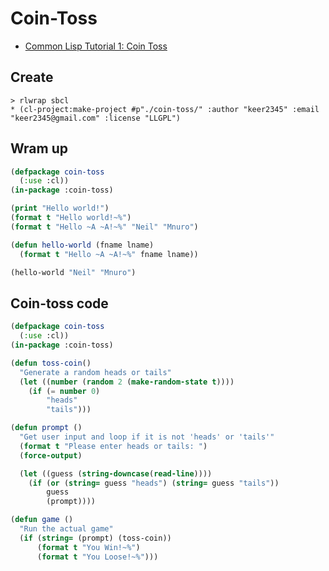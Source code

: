 # Coin-Toss

- [Common Lisp Tutorial 1: Coin Toss](https://www.youtube.com/watch?v=3GEAINRCbJ4&list=PLCpux10P7KDKPb4eI5b_qSnQaY1ePGKGK&index=3)

## Create

``` shell
> rlwrap sbcl
* (cl-project:make-project #p"./coin-toss/" :author "keer2345" :email "keer2345@gmail.com" :license "LLGPL")
```

## Wram up
```lisp
(defpackage coin-toss
  (:use :cl))
(in-package :coin-toss)

(print "Hello world!")
(format t "Hello world!~%")
(format t "Hello ~A ~A!~%" "Neil" "Mnuro")

(defun hello-world (fname lname)
  (format t "Hello ~A ~A!~%" fname lname))

(hello-world "Neil" "Mnuro")
```
## Coin-toss code
```lisp
(defpackage coin-toss
  (:use :cl))
(in-package :coin-toss)

(defun toss-coin()
  "Generate a random heads or tails"
  (let ((number (random 2 (make-random-state t))))
    (if (= number 0)
        "heads"
        "tails")))

(defun prompt ()
  "Get user input and loop if it is not 'heads' or 'tails'"
  (format t "Please enter heads or tails: ")
  (force-output)

  (let ((guess (string-downcase(read-line))))
    (if (or (string= guess "heads") (string= guess "tails"))
        guess
        (prompt))))

(defun game ()
  "Run the actual game"
  (if (string= (prompt) (toss-coin))
      (format t "You Win!~%")
      (format t "You Loose!~%")))
```
